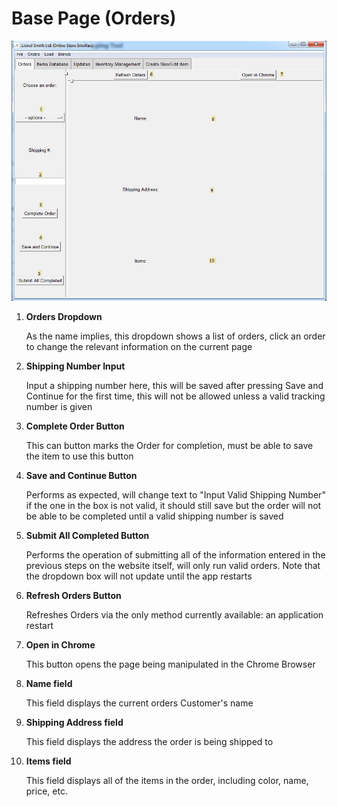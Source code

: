 # Base Page (Orders)

![OrdersImage](../imgs/OrdersPage.png)

1. **Orders Dropdown**

    As the name implies, this dropdown shows a list of orders, click an order to change the relevant information on the current page
    
2. **Shipping Number Input**

    Input a shipping number here, this will be saved after pressing Save and Continue for the first time,
    this will not be allowed unless a valid tracking number is given
    
3. **Complete Order Button**

    This can button marks the Order for completion, must be able to save the item to use this button
    
4. **Save and Continue Button**

    Performs as expected, will change text to "Input Valid Shipping Number" if the one in the box is not valid,
    it should still save but the order will not be able to be completed until a valid shipping number is saved
    
5. **Submit All Completed Button**

    Performs the operation of submitting all of the information entered in the previous steps
    on the website itself, will only run valid orders. Note that the dropdown box will not update
    until the app restarts
    
6. **Refresh Orders Button**

    Refreshes Orders via the only method currently available: an application restart
    
7. **Open in Chrome**

    This button opens the page being manipulated in the Chrome Browser
    
8. **Name field**

    This field displays the current orders Customer's name
    
9. **Shipping Address field**

    This field displays the address the order is being shipped to
    
10. **Items field**

    This field displays all of the items in the order, including color, name, price, etc.